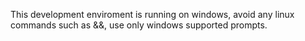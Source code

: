 This development enviroment is running on windows, avoid any linux commands such as &&, use only windows supported prompts.